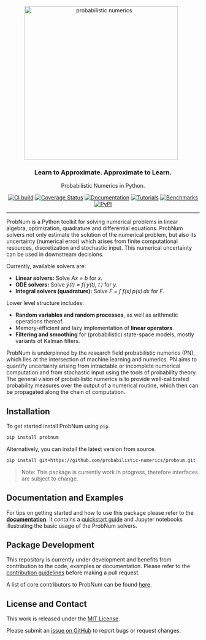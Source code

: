 <div align="center">
    <a href="https://probnum.readthedocs.io"><img align="center" src="https://raw.githubusercontent.com/JonathanWenger/probnum/new-website/docs/source/assets/img/logo/probnum_logo_dark_txtbelow.svg" alt="probabilistic numerics" width="400" style="padding-right: 10px; padding left: 10px;" title="Probabilistic Numerics in Python"/>
    </a>
    <h3>Learn to Approximate. Approximate to Learn.</h3>
    <p>Probabilistic Numerics in Python.</p>

[![CI build](https://img.shields.io/github/workflow/status/probabilistic-numerics/probnum/Linting?logo=github&logoColor=white&label=CI-build)](https://github.com/probabilistic-numerics/probnum/actions?query=workflow%3ACI-build)
[![Coverage Status](https://img.shields.io/codecov/c/gh/probabilistic-numerics/probnum/master?label=Coverage&logo=codecov&logoColor=white)](https://codecov.io/gh/probabilistic-numerics/probnum/branch/master)
[![Documentation](https://img.shields.io/readthedocs/probnum.svg?logo=read%20the%20docs&logoColor=white&label=Documentation)](https://probnum.readthedocs.io)
[![Tutorials](https://img.shields.io/badge/Tutorials-Jupyter-579ACA.svg?&logo=Jupyter&logoColor=white)](https://mybinder.org/v2/gh/probabilistic-numerics/probnum/master?filepath=docs%2Fsource%2Ftutorials)
[![Benchmarks](http://img.shields.io/badge/Benchmarks-asv-blueviolet.svg?style=flat&logo=swift&logoColor=white)](https://probabilistic-numerics.github.io/probnum-benchmarks/benchmarks/)
[![PyPI](https://img.shields.io/pypi/v/probnum?label=PyPI&logo=pypi&logoColor=white)](https://pypi.org/project/probnum/)

</div>

---

ProbNum is a Python toolkit for solving numerical problems in linear algebra, optimization, quadrature and
differential equations. ProbNum solvers not only estimate the solution of the numerical problem, but also its uncertainty (numerical error) which arises from finite computational resources, discretization and stochastic input. This numerical uncertainty can be used in downstream decisions.

Currently, available solvers are:

- **Linear solvers:** Solve *Ax = b* for *x*.
- **ODE solvers:** Solve *&#7823;(t) = f(&#8201;y(t), t&#8201;)* for *y*.
- **Integral solvers (quadrature):** Solve *F = &#x222b; f(x)&#8201;p(x)&#8201;dx* for *F*.

Lower level structure includes:

- **Random variables and random processes**, as well as arithmetic operations thereof.
- Memory-efficient and lazy implementation of **linear operators**.
- **Filtering and smoothing** for (probabilistic) state-space models, mostly variants of Kalman filters.

ProbNum is underpinned by the research field probabilistic numerics (PN), which lies at the intersection of machine learning and numerics.
PN aims to quantify uncertainty arising from intractable or incomplete numerical computation and from stochastic input 
using the tools of probability theory. The general vision of probabilistic numerics is to provide well-calibrated 
probability measures over the output of a numerical routine, which then can be propagated along the chain of 
computation.


## Installation
To get started install ProbNum using `pip`.
```bash
pip install probnum
```
Alternatively, you can install the latest version from source.
```bash
pip install git+https://github.com/probabilistic-numerics/probnum.git
```

> Note: This package is currently work in progress, therefore interfaces are subject to change.

## Documentation and Examples
For tips on getting started and how to use this package please refer to the
[**documentation**](https://probnum.readthedocs.io). It contains a 
[quickstart guide](https://probnum.readthedocs.io/en/latest/tutorials/quickstart.html) 
and Jupyter notebooks illustrating the basic usage of the ProbNum solvers.

## Package Development
This repository is currently under development and benefits from contribution to the code, examples or documentation.
Please refer to the [contribution guidelines](https://probnum.readthedocs.io/en/latest/development.html) before
making a pull request.

A list of core contributors to ProbNum can be found
[here](https://probnum.readthedocs.io/en/latest/development.html#probnum-team).

## License and Contact
This work is released under the [MIT License](https://github.com/probabilistic-numerics/probnum/blob/master/LICENSE.txt).

Please submit an [issue on GitHub](https://github.com/probabilistic-numerics/probnum/issues/new) to report bugs or
request changes.
